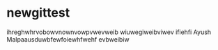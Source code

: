 # newgittest
ihreghwhrvobowvnownvowpvwevweib
wiuwegiweibviwev
ifiehfi
Ayush Malpaausduwbfewfoiewhfwehf
evbweibiw

